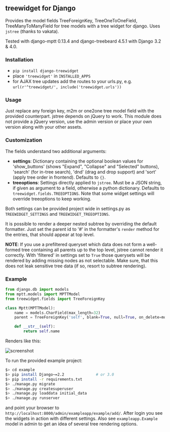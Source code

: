 ## treewidget for Django ##

Provides the model fields TreeForeignKey, TreeOneToOneField, TreeManyToManyField
for tree models with a tree widget for django. Uses `jstree` (thanks to vakata).

Tested with django-mptt 0.13.4 and django-treebeard 4.5.1 with Django 3.2 & 4.0.


### Installation ###

- `pip install django-treewidget`
- place `'treewidget'` in `INSTALLED_APPS`
- for AJAX tree updates add the routes to your urls.py,
e.g. `url(r'^treewidget/', include('treewidget.urls'))`


### Usage ###

Just replace any foreign key, m2m or one2one tree model field with the provided counterpart.
jstree depends on jQuery to work. This module does not provide a jQuery version, use the
admin version or place your own version along with your other assets.


### Customization ###

The fields understand two additional arguments:

- **settings**: Dictionary containing the optional boolean values for 'show_buttons'
(shows "Expand", "Collapse" and "Selected" buttons), 'search' (for in-tree search),
'dnd' (drag and drop support) and 'sort' (apply tree order in frontend). Defaults to `{}`.
- **treeoptions**: Settings directly applied to `jstree`. Must be a JSON string, if given as
argument to a field, otherwise a python dictionary. Defaults to `treewidget.fields.TREEOPTIONS`.
Note that some widget settings will override treeoptions to keep working.

Both settings can be provided project wide in settings.py as `TREEWIDGET_SETTINGS` and
`TREEWIDGET_TREEOPTIONS`.

It is possible to render a deeper nested subtree by overriding the default
formatter. Just set the parent id to '#' in the formatter's `render` method for the entries,
that should appear at top level.

**NOTE**: If you use a prefiltered queryset which data does not form a well-formed tree
containing all parents up to the top level, jstree cannot render it correctly.
With 'filtered' in settings set to `True` those querysets will be rendered by
adding missing nodes as not selectable. Make sure, that this does not leak
sensitive tree data (if so, resort to subtree rendering).

### Example ###
```python
from django.db import models
from mptt.models import MPTTModel
from treewidget.fields import TreeForeignKey

class Mptt(MPTTModel):
    name = models.CharField(max_length=32)
    parent = TreeForeignKey('self', blank=True, null=True, on_delete=models.CASCADE)

    def __str__(self):
        return self.name
```

Renders like this:

![screenshot](https://github.com/jerch/django-treewidget/raw/master/screenshot.png  "screenshot")


To run the provided example project:

```bash
$> cd example
$> pip install Django~=2.2              # or 3.0
$> pip install -r requirements.txt
$> ./manage.py migrate
$> ./manage.py createsuperuser
$> ./manage.py loaddata initial_data
$> ./manage.py runserver
```

and point your browser to `http://localhost:8000/admin/exampleapp/example/add/`.
After login you see the widgets in action with different settings.
Also see `exampleapp.Example` model in admin to get an idea of several tree rendering options.